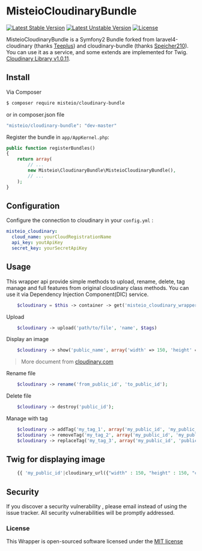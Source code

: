 MisteioCloudinaryBundle
=========
[![Latest Stable Version](https://poser.pugx.org/misteio/cloudinary-bundle/v/stable)](https://packagist.org/packages/misteio/cloudinary-bundle)
[![Latest Unstable Version](https://poser.pugx.org/misteio/cloudinary-bundle/v/unstable)](https://packagist.org/packages/misteio/cloudinary-bundle) 
[![License](https://poser.pugx.org/misteio/cloudinary-bundle/license)](https://packagist.org/packages/misteio/cloudinary-bundle)

MisteioCloudinaryBundle is a Symfony2 Bundle forked from laravel4-cloudinary (thanks [Teeplus](https://github.com/teepluss/laravel4-cloudinary)) and cloudinary-bundle (thanks [Speicher210](https://github.com/Speicher210/CloudinaryBundle)). You can use it as a service, and some extends are implemented for Twig. 
[Cloudinary Library v1.0.11](http://cloudinary.com/documentation/php_integration).

## Install

Via Composer

``` bash
$ composer require misteio/cloudinary-bundle
```
or in composer.json file
``` bash
"misteio/cloudinary-bundle": "dev-master"
```

Register the bundle in `app/AppKernel.php`:

``` php
public function registerBundles()
{
    return array(
        // ...
        new Misteio\CloudinaryBundle\MisteioCloudinaryBundle(),
        // ...
    );
}
```

Configuration
-------------

Configure the connection to cloudinary in your `config.yml` :

``` yaml
misteio_cloudinary:
  cloud_name: yourCloudRegistrationName
  api_key: youtApiKey
  secret_key: yourSecretApiKey
```

## Usage

This wrapper api provide simple methods to upload, rename, delete, tag manage and full features from original cloudinary class methods.
You can use it via Dependency Injection Component(DIC) service.

```php
	$cloudinary = $this -> container -> get('misteio_cloudinary_wrapper');
```


Upload
```php
	$cloudinary -> upload('path/to/file', 'name', $tags)
```



Display an image
```php
	$cloudinary -> show('public_name', array('width' => 150, 'height' => 150, 'crop' => 'fit', 'radius' => 20));
```

> More document from [cloudinary.com](http://cloudinary.com/documentation/image_transformations)

Rename file

```php
	$cloudinary -> rename('from_public_id', 'to_public_id');
```

Delete file
```php
	$cloudinary -> destroy('public_id');
```

Manage with tag

```php
	$cloudinary -> addTag('my_tag_1', array('my_public_id', 'my_public_id_2'));
    $cloudinary -> removeTag('my_tag_2', array('my_public_id', 'my_public_id_2'));
    $cloudinary -> replaceTag('my_tag_3', array('my_public_id', 'public_id_2'));
```

## Twig for displaying image
```php
	{{ 'my_public_id'|cloudinary_url({"width" : 150, "height" : 150, "crop" : "fill", "radius" : 20}) }}
```

## Security

If you discover a security vulnerability , please email instead of using the issue tracker. All security vulnerabilities will be promptly addressed.


### License
This Wrapper is open-sourced software licensed under the [MIT license](http://opensource.org/licenses/MIT)